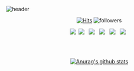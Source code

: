 <!--
## 👋 Welcome ahra1221's github &nbsp;&nbsp;
--> 

![header](https://capsule-render.vercel.app/api?type=waving&color=gradient&height=150&section=header&text=Welcome%20ahra1221's%20github&fontSize=40&fontAlign=65&fontColor=ffffff)
<br>
 
   <div align=center>
	
  [![Hits](https://hits.seeyoufarm.com/api/count/incr/badge.svg?url=https%3A%2F%2Fgithub.com%2Fahra1221&count_bg=%235C6BC0&title_bg=%23B8BEEF&icon=smugmug.svg&icon_color=%23000000&title=hits&edge_flat=true)](https://hits.seeyoufarm.com)
  ![followers](https://img.shields.io/github/followers/ohbyul?style=social)
	
  </div>
<!--
<h3 align="center"><b>🛠 Tech Stack 🛠</b><br></h3>
<h5 align="center">Techs that I've used at least once</h5> -->
<p align="center"> 
  <img src="https://img.shields.io/badge/Python-3766AB?style=for-the-badge&logo=Python&logoColor=white"/></a>&nbsp 
  <img src="https://img.shields.io/badge/C-A8B9CC?style=for-the-badge&logo=c&logoColor=white"/></a> &nbsp 
  <img src="https://img.shields.io/badge/C++-00599C?style=for-the-badge&logo=c%2B%2B&logoColor=white"/></a> &nbsp 
  <img src="https://img.shields.io/badge/Java-007396?style=for-the-badge&logo=java&logoColor=white"/></a> &nbsp
  <img src="https://img.shields.io/badge/HTML5-E34F26?style=for-the-badge&logo=HTML5&logoColor=white"/></a> &nbsp
  <img src="https://img.shields.io/badge/CSS3-1572B6?style=for-the-badge&logo=CSS3&logoColor=white"/></a> &nbsp </p>

<!--
<ul>
  <li>🌱 I’m currently learning Java
  </li>
  <li>❄️ I'm majoring in Software Convergence, at Sookmyung Women's University </li>
  <li>💻 I'm using blog to record web hacking study : https://blog.naver.com/lizze1221 </li>
</ul> -->

<br><br>

<div align=center>
	
  [![Anurag's github stats](https://github-readme-stats.vercel.app/api?username=ahra1221&show_icons=true&theme=graywhite)](https://github.com/ahra1221/github-readme-stats)
	
  </div>
<!--
[![solved.ac tier](http://mazassumnida.wtf/api/v2/generate_badge?boj=lizze1221)](https://solved.ac/lizze1221)
![ahra1221's Top Langs](https://github-readme-stats.vercel.app/api/top-langs?username=ahra1221&layout=compact&theme=graywhite)
<br>

👑 BOJ Tier <br><br>

[![solved.ac tier](http://mazassumnida.wtf/api/v2/generate_badge?boj=lizze1221)](https://solved.ac/lizze1221)
 -->
<!--
**ahra1221/ahra1221** is a ✨ _special_ ✨ repository because its `README.md` (this file) appears on your GitHub profile.

Here are some ideas to get you started:

- 🔭 I’m currently working on ...
- 🌱 I’m currently learning ...
- 👯 I’m looking to collaborate on ...
- 🤔 I’m looking for help with ...
- 💬 Ask me about ...
- 📫 How to reach me: ...
- 😄 Pronouns: ...
- ⚡ Fun fact: ...
-->
